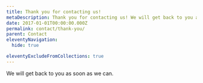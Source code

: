 ```yaml
---
title: Thank you for contacting us!
metaDescription: Thank you for contacting us! We will get back to you as soon as we can.
date: 2017-01-01T00:00:00.000Z
permalink: contact/thank-you/
parent: Contact
eleventyNavigation:
  hide: true

eleventyExcludeFromCollections: true
---
```


We will get back to you as soon as we can.